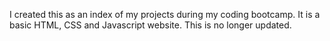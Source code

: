 I created this as an index of my projects during my coding bootcamp. It is a basic HTML, CSS and Javascript website.  This is no longer updated.
